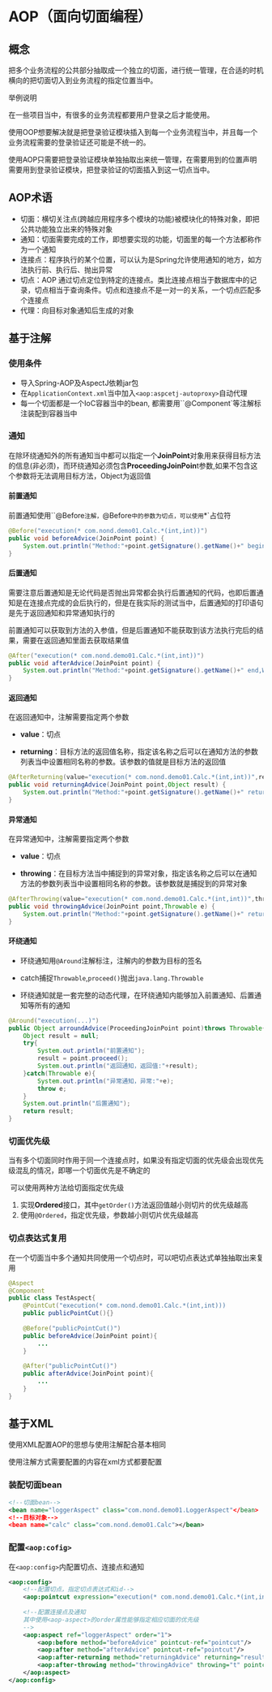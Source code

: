  

# AOP（面向切面编程）



## 概念

​	把多个业务流程的公共部分抽取成一个独立的切面，进行统一管理，在合适的时机横向的把切面切入到业务流程的指定位置当中。



举例说明


在一些项目当中，有很多的业务流程都要用户登录之后才能使用。

​	使用OOP想要解决就是把登录验证模块插入到每一个业务流程当中，并且每一个业务流程需要的登录验证还可能是不统一的。

​	使用AOP只需要把登录验证模块单独抽取出来统一管理，在需要用到的位置声明需要用到登录验证模块，把登录验证的切面插入到这一切点当中。



## AOP术语

* 切面：横切关注点(跨越应用程序多个模块的功能)被模块化的特殊对象，即把公共功能独立出来的特殊对象
* 通知：切面需要完成的工作，即想要实现的功能，切面里的每一个方法都称作为一个通知
* 连接点：程序执行的某个位置，可以认为是Spring允许使用通知的地方，如方法执行前、执行后、抛出异常
* 切点：AOP 通过切点定位到特定的连接点。类比连接点相当于数据库中的记录，切点相当于查询条件。切点和连接点不是一对一的关系，一个切点匹配多个连接点
* 代理：向目标对象通知后生成的对象



## 基于注解



### 使用条件

* 导入Spring-AOP及AspectJ依赖jar包
* 在`ApplicationContext.xml`当中加入`<aop:aspcetj-autoproxy>`自动代理
* 每一个切面都是一个IoC容器当中的bean, 都需要用``@Component`等注解标注装配到容器当中



### 通知

​	在除环绕通知外的所有通知当中都可以指定一个**JoinPoint**对象用来获得目标方法的信息(非必须)，而环绕通知必须包含**ProceedingJoinPoin**t参数,如果不包含这个参数将无法调用目标方法，Object为返回值



#### 前置通知

前置通知使用``@Before`注解，`@Before`中的参数为切点，可以使用`*`占位符

```java
@Before("execution(* com.nond.demo01.Calc.*(int,int))")
public void beforeAdvice(JoinPoint point) {
	System.out.println("Method:"+point.getSignature().getName()+" begin,With:"+Arrays.asList(point.getArgs()));
}
```


#### 后置通知

​	需要注意后置通知是无论代码是否抛出异常都会执行后置通知的代码，也即后置通知是在连接点完成的会后执行的，但是在我实际的测试当中，后置通知的打印语句是先于返回通知和异常通知执行的

​	前置通知可以获取到方法的入参值，但是后置通知不能获取到该方法执行完后的结果，需要在返回通知里面去获取结果值

```java
@After("execution(* com.nond.demo01.Calc.*(int,int))")
public void afterAdvice(JoinPoint point) {
	System.out.println("Method:"+point.getSignature().getName()+" end,With:"+Arrays.asList(point.getArgs()));
}
```


#### 返回通知

在返回通知中，注解需要指定两个参数

* **value**：切点

* **returning**：目标方法的返回值名称，指定该名称之后可以在通知方法的参数列表当中设置相同名称的参数。该参数的值就是目标方法的返回值



```java
@AfterReturning(value="execution(* com.nond.demo01.Calc.*(int,int))",returning="result")
public void returningAdvice(JoinPoint point,Object result) {
	System.out.println("Method:"+point.getSignature().getName()+" returning,With:"+Arrays.asList(point.getArgs())+",Result="+result);
}
```


#### 异常通知

在异常通知中，注解需要指定两个参数

- **value**：切点

- **throwing**：在目标方法当中捕捉到的异常对象，指定该名称之后可以在通知方法的参数列表当中设置相同名称的参数。该参数就是捕捉到的异常对象



```java
@AfterThrowing(value="execution(* com.nond.demo01.Calc.*(int,int))",throwing="e")
public void throwingAdvice(JoinPoint point,Throwable e) {
	System.out.println("Method:"+point.getSignature().getName()+" returning,With:"+Arrays.asList(point.getArgs())+",Throwing="+t);
}
```


#### 环绕通知

* 环绕通知用`@Around`注解标注，注解内的参数为目标的签名

* catch捕捉`Throwable`,`proceed()`抛出`java.lang.Throwable`

* 环绕通知就是一套完整的动态代理，在环绕通知内能够加入前置通知、后置通知等所有的通知



```java
@Around("execution(...)")
public Object arroundAdvice(ProceedingJoinPoint point)throws Throwable{
	Object result = null;
	try{
		System.out.println("前置通知");
		result = point.proceed();
		System.out.println("返回通知，返回值:"+result);
	}catch(Throwable e){
		System.out.println("异常通知，异常:"+e);
		throw e;
	}
	System.out.println("后置通知");
	return result;
}
```



### 切面优先级

​	当有多个切面同时作用于同一个连接点时，如果没有指定切面的优先级会出现优先级混乱的情况，即哪一个切面优先是不确定的

​	可以使用两种方法给切面指定优先级

1. 实现**Ordered**接口，其中`getOrder()`方法返回值越小则切片的优先级越高
2. 使用`@Ordered`，指定优先级，参数越小则切片优先级越高



### 切点表达式复用

​	在一个切面当中多个通知共同使用一个切点时，可以吧切点表达式单独抽取出来复用

```java
@Aspect
@Component
public class TestAspect{
    @PointCut("execution(* com.nond.demo01.Calc.*(int,int)))
    public publicPointCut(){}
    
    @Before("publicPointCut()")
    public beforeAdvice(JoinPoint point){
        ...
    }
              
    @After("publicPointCut()")
    public afterAdvice(JoinPoint point){
        ...
    }
}
```





## 基于XML

使用XML配置AOP的思想与使用注解配合基本相同

使用注解方式需要配置的内容在xml方式都要配置



### 装配切面bean

```xml
<!--切面bean-->
<bean name="loggerAspect" class="com.nond.demo01.LoggerAspect"</bean>
<!--目标对象-->
<bean name="calc" class="com.nond.demo01.Calc"></bean>
```



### 配置`<aop:cofig>`

在`<aop:config>`内配置切点、连接点和通知

```xml
<aop:config>
    <!--配置切点，指定切点表达式和id-->
	<aop:pointcut expression="execution(* com.nond.demo01.Calc.*(int,int))" id="pointcut"></aop:pointcut>
    
    <!--配置连接点及通知
	其中使用<aop-aspect>的order属性能够指定相应切面的优先级
	-->
    <aop:aspect ref="loggerAspect" order="1">
    	<aop:before method="beforeAdvice" pointcut-ref="pointcut"/>
		<aop:after method="afterAdvice" pointcut-ref="pointcut"/>
		<aop:after-returning method="returningAdvice" returning="result" pointcut-ref="pointcut"/>
		<aop:after-throwing method="throwingAdvice" throwing="t" pointcut-ref="pointcut"/>
    </aop:aspect>
</aop:config>
```



